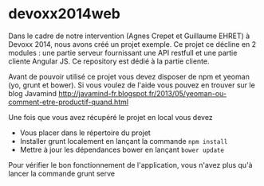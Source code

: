 devoxx2014web
=============
Dans le cadre de notre intervention (Agnes Crepet et Guillaume EHRET) à Devoxx 2014, nous avons créé un projet exemple. Ce projet ce décline en 2 modules : une partie serveur fournissant une API restfull et une partie cliente Angular JS. 
Ce repository est dédié à la partie cliente. 

Avant de pouvoir utilisé ce projet vous devez disposer de npm et yeoman (yo, grunt et bower). Si vous voulez de l'aide vous pouvez en trouver sur le blog Javamind http://javamind-fr.blogspot.fr/2013/05/yeoman-ou-comment-etre-productif-quand.html

Une fois que vous avez récupéré le projet en local vous devez
<ul>
<li>Vous placer dans le répertoire du projet</li>
<li>Installer grunt localement en lançant la commande <code>npm install</code></li>
<li>Mettre à jour les dépendances bower en lançant <code>bower update</code></li>
</ul>

Pour vérifier le bon fonctionnement de l'application, vous n'avez plus qu'à lancer la commande grunt serve
